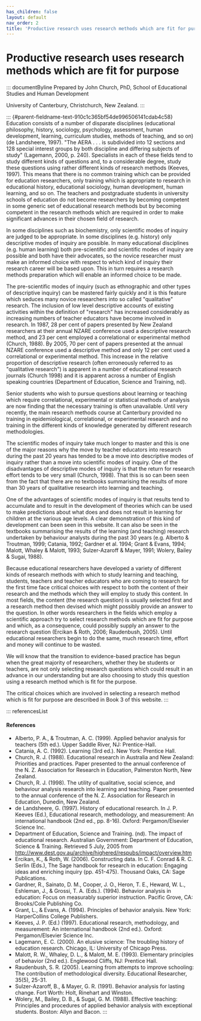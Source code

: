 ```yaml
---
has_children: false
layout: default
nav_order: 2
title: 'Productive research uses research methods which are fit for purpose '
---
```

# Productive research uses research methods which are fit for purpose 


::: documentByline
Prepared by John Church, PhD, School of Educational Studies and Human
Development

University of Canterbury, Christchurch, New Zealand.
:::

::: {#parent-fieldname-text-910c1c365bf54de996506141cdab4c58}
Education consists of a number of disparate disciplines (educational
philosophy, history, sociology, psychology, assessment, human
development, learning, curriculum studies, methods of teaching, and so
on) (de Landsheere, 1997). "The AERA . . . is subdivided into 12
sections and 128 special interest groups by both discipline and
differing subjects of study" (Lagemann, 2000, p. 240). Specialists in
each of these fields tend to study different kinds of questions and, to
a considerable degree, study these questions using rather different
kinds of research methods (Keeves, 1997). This means that there is no
common training which can be provided for education researchers, only
training which is appropriate to research in educational history,
educational sociology, human development, human learning, and so on. The
teachers and postgraduate students in university schools of education do
not become researchers by becoming competent in some generic set of
educational research methods but by becoming competent in the research
methods which are required in order to make significant advances in
their chosen field of research.

In some disciplines such as biochemistry, only scientific modes of
inquiry are judged to be appropriate. In some disciplines (e.g. history)
only descriptive modes of inquiry are possible. In many educational
disciplines (e.g. human learning) both pre-scientific and scientific
modes of inquiry are possible and both have their advocates, so the
novice researcher must make an informed choice with respect to which
kind of inquiry their research career will be based upon. This in turn
requires a research methods preparation which will enable an informed
choice to be made.

The pre-scientific modes of inquiry (such as ethnographic and other
types of descriptive inquiry) can be mastered fairly quickly and it is
this feature which seduces many novice researchers into so called
"qualitative" research. The inclusion of low level descriptive accounts
of existing activities within the definition of "research" has increased
considerably as increasing numbers of teacher educators have become
involved in research. In 1987, 28 per cent of papers presented by New
Zealand researchers at their annual NZARE conference used a descriptive
research method, and 23 per cent employed a correlational or
experimental method (Church, 1988). By 2005, 70 per cent of papers
presented at the annual NZARE conference used a descriptive method and
only 12 per cent used a correlational or experimental method. This
increase in the relative proportion of descriptive research (often
erroneously referred to as "qualitative research") is apparent in a
number of educational research journals (Church 1998) and it is apparent
across a number of English speaking countries (Department of Education,
Science and Training, nd).

Senior students who wish to pursue questions about learning or teaching
which require correlational, experimental or statistical methods of
analysis are now finding that the necessary training is often
unavailable. Until very recently, the main research methods course at
Canterbury provided no training in epidemiological, correlational, or
experimental research and no training in the different kinds of
knowledge generated by different research methodologies.

The scientific modes of inquiry take much longer to master and this is
one of the major reasons why the move by teacher educators into research
during the past 20 years has tended to be a move into descriptive modes
of inquiry rather than a move into scientific modes of inquiry. One of
the disadvantages of descriptive modes of inquiry is that the return for
research effort tends to be very small (Church, 1998). That this is so
can been seen from the fact that there are no textbooks summarising the
results of more than 30 years of qualitative research into learning and
teaching.

One of the advantages of scientific modes of inquiry is that results
tend to accumulate and to result in the development of theories which
can be used to make predictions about what does and does not result in
learning for children at the various age levels. A clear demonstration
of this kind of development can been seen in this website. It can also
be seen in the textbooks summarising the results of the learning (and
teaching) research undertaken by behaviour analysts during the past 30
years (e.g. Alberto & Troutman, 1999; Catania, 1992; Gardner et al.
1994; Grant & Evans, 1994; Malott, Whaley & Malott, 1993; Sulzer-Azaroff
& Mayer, 1991; Wolery, Bailey & Sugai, 1988).

Because educational researchers have developed a variety of different
kinds of research methods with which to study learning and teaching,
students, teachers and teacher educators who are coming to research for
the first time face critical choices with respect to both the content of
their research and the methods which they will employ to study this
content. In most fields, the content (the research question) is usually
selected first and a research method then devised which might possibly
provide an answer to the question. In other words researchers in the
fields which employ a scientific approach try to select research methods
which are fit for purpose and which, as a consequence, could possibly
supply an answer to the research question (Ercikan & Roth, 2006;
Raudenbush, 2005). Until educational researchers begin to do the same,
much research time, effort and money will continue to be wasted.

We will know that the transition to evidence-based practice has begun
when the great majority of researchers, whether they be students or
teachers, are not only selecting research questions which could result
in an advance in our understanding but are also choosing to study this
question using a research method which is fit for the purpose.

The critical choices which are involved in selecting a research method
which is fit for purpose are described in Book 3 of this website.
:::

::: referencesList
#### References

-   Alberto, P. A., & Troutman, A. C. (1999). Applied behavior analysis
    for teachers (5th ed.). Upper Saddle River, NJ: Prentice-Hall.
-   Catania, A. C. (1992). Learning (3rd ed.). New York: Prentice Hall.
-   Church, R. J. (1988). Educational research in Australia and New
    Zealand: Priorities and practices. Paper presented to the annual
    conference of the N. Z. Association for Research in Education,
    Palmerston North, New Zealand.
-   Church, R. J. (1998). The utility of qualitative, social science,
    and behaviour analysis research into learning and teaching. Paper
    presented to the annual conference of the N. Z. Association for
    Research in Education, Dunedin, New Zealand.
-   de Landsheere, G. (1997). History of educational research. In J. P.
    Keeves (Ed.), Educational research, methodology, and measurement: An
    international handbook (2nd ed., pp. 8-16). Oxford:
    Pergamon/Elsevier Science Inc.
-   Department of Education, Science and Training. (nd). The impact of
    educational research. Australian Government: Department of
    Education, Science & Training. Retrieved 5 July, 2005 from
    http://www.dest.gov.au/archive/highered/respubs/impact/overview.htm
-   Ercikan, K., & Roth, W. (2006). Constructing data. In C. F. Conrad
    & R. C. Serlin (Eds.), The Sage handbook for research in education:
    Engaging ideas and enriching inquiry (pp. 451-475). Thousand Oaks,
    CA: Sage Publications.
-   Gardner, R., Sainato, D. M., Cooper, J. O., Heron, T. E., Heward, W.
    L., Eshleman, J., & Grossi, T. A. (Eds.). (1994). Behavior analysis
    in education: Focus on measurably superior instruction. Pacific
    Grove, CA: Brooks/Cole Publishing Co.
-   Grant, L., & Evans, A. (1994). Principles of behavior analysis. New
    York: HarperCollins College Publishers.
-   Keeves, J. P. (Ed.) (1997). Educational research, methodology, and
    measurement: An international handbook (2nd ed.). Oxford:
    Pergamon/Elsevier Science Inc.
-   Lagemann, E. C. (2000). An elusive science: The troubling history of
    education research. Chicago, IL: University of Chicago Press.
-   Malott, R. W., Whaley, D. L., & Malott, M. E. (1993). Elementary
    principles of behavior (2nd ed.). Englewood Cliffs, NJ: Prentice
    Hall.
-   Raudenbush, S. R. (2005). Learning from attempts to improve
    schooling: The contribution of methodological diversity. Educational
    Researcher, 35(5), 25-31.
-   Sulzer-Azaroff, B., & Mayer, G. R. (1991). Behavior analysis for
    lasting change. Fort Worth: Holt, Rinehart and Winston.
-   Wolery, M., Bailey, D. B., & Sugai, G. M. (1988). Effective
    teaching: Principles and procedures of applied behavior analysis
    with exceptional students. Boston: Allyn and Bacon.
:::

